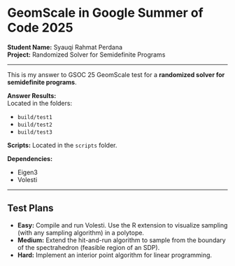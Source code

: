 # GeomScale in Google Summer of Code 2025

**Student Name:** Syauqi Rahmat Perdana  
**Project:** Randomized Solver for Semidefinite Programs

---

This is my answer to GSOC 25 GeomScale test for a **randomized solver for semidefinite programs**.

**Answer Results:**  
Located in the folders:
- `build/test1`
- `build/test2`
- `build/test3`

**Scripts:** Located in the `scripts` folder.

**Dependencies:**  
- Eigen3  
- Volesti

---

## Test Plans

- **Easy:** Compile and run Volesti. Use the R extension to visualize sampling (with any sampling algorithm) in a polytope.
- **Medium:** Extend the hit-and-run algorithm to sample from the boundary of the spectrahedron (feasible region of an SDP).
- **Hard:** Implement an interior point algorithm for linear programming.